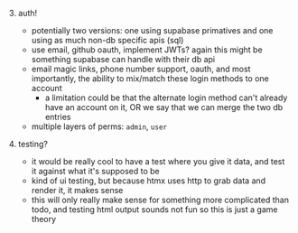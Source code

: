 3. auth!
    - potentially two versions: one using supabase primatives and one using as much non-db specific apis (sql)
    - use email, github oauth, implement JWTs? again this might be something supabase can handle with their db api
    - email magic links, phone number support, oauth, and most importantly, the ability to mix/match these login methods to one account
        - a limitation could be that the alternate login method can't already have an account on it, OR we say that we can merge the two db entries
    - multiple layers of perms: `admin`, `user`

4. testing?
    - it would be really cool to have a test where you give it data, and test it against what it's supposed to be
    - kind of ui testing, but because htmx uses http to grab data and render it, it makes sense
    - this will only really make sense for something more complicated than todo, and testing html output sounds not fun so this is just a game theory
